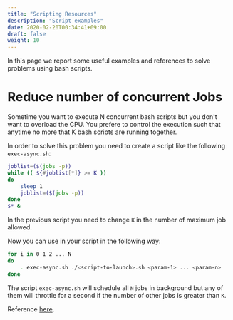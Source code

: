 ```yaml
---
title: "Scripting Resources"
description: "Script examples"
date: 2020-02-20T00:34:41+09:00
draft: false
weight: 10
---
```


In this page we report some useful examples and references to solve problems using bash scripts.

# Reduce number of concurrent Jobs

Sometime you want to execute N concurrent bash scripts but you don't want to overload the CPU.
You prefere to control the execution such that anytime no more that K bash scripts are running 
together.

In order to solve this problem you need to create a script like the following `exec-async.sh`:

```bash
joblist=($(jobs -p))
while (( ${#joblist[*]} >= K ))
do
    sleep 1
    joblist=($(jobs -p))
done
$* &
```

In the previous script you need to change `K` in the number of maximum job allowed.

Now you can use in your script in the following way:

```bash
for i in 0 1 2 ... N
do
    . exec-async.sh ./<script-to-launch>.sh <param-1> ... <param-n>
done
```

The script `exec-async.sh` will schedule all `N` jobs in background but any of them will 
throttle for a second if the number of other jobs is greater than `K`.

Reference [here](https://stackoverflow.com/questions/1537956/bash-limit-the-number-of-concurrent-jobs).
